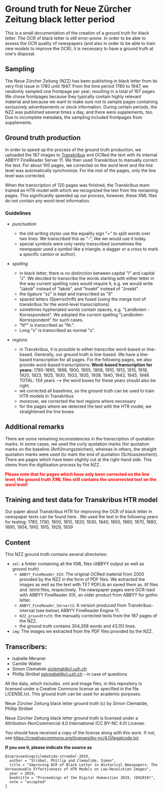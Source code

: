 # Ground truth for Neue Zürcher Zeitung black letter period

This is a small documentation of the creation of a ground truth for black letter. The OCR of black letter is still error-prone. In order to be able to assess the OCR quality of newspapers (and also in order to be able to train new models to improve the OCR), it is necessary to have a ground truth at one's disposal.

## Sampling
 The Neue Zürcher Zeitung (NZZ) has been publishing in black letter from its very first issue in 1780 until 1947. From the time period 1780 to 1947, we randomly sampled one frontpage per year, resulting in a total of 167 pages. We chose frontpages because they typically contain highly relevant material and because we want to make sure not to sample pages containing exclusively advertisements or stock information. During certain periods, the NZZ was published several times a day, and there were supplements, too. Due to incomplete metadata, the sampling included frontpages from supplements.

## Ground truth production
In order to speed up the process of the ground truth production, we uploaded the 167 images to [Transkribus](https://transkribus.eu/Transkribus) and OCRed the text with its internal ABBYY FineReader Server 11. We then used Transkribus to manually correct the text. For about 100 pages, we corrected on the word level and the line level was automatically synchronize. For the rest of the pages, only the line level was corrected.

When the transcription of 120 pages was finished, the Transkribus team trained an HTR model with which we recognized the text from the remaining pages. This significantly speeded up our process, however, these XML files do not contain any word-level information.

### Guidelines

 - *punctuation*
   - the old writing styles use the equality sign "=" to split words over two lines. We transcribed this as "-", like we would use it today.
   - special symbols were only rarely transcribed (sometimes the newspaper used a symbol like a triangle, a dagger or a cross to mark a specific canton or author).

 - *spelling*
   - in black letter, there is no distinction between capital "I" and capital "J". We decided to transcribe the words starting with either letter in the way current spelling rules would require it, e.g. we would write "Jakob" instead of "Iakob", and "Insekt" instead of "Jnsekt".
   - the ligature "sz" is kept and transcribed as "ß"
   - spaced letters (Sperrschrift) are fused (using the merge tool of transkribus for the word-level transcriptions)
   - sometimes hyphenated words contain spaces, e.g. "Landboten - Korrespondent". We adopted the current spelling "Landboten-Korrespondent" for such cases.
   -  "N°" is transcribed as "Nr.".
   - Long "s" is transcribed as normal "s".

 - *regions*
   - in Transkribus, it is possible to either transcribe word-based or line-based. Generally, our ground truth is line-based. We have a line-based transcription for all pages. For the following pages, we also provide word-based transcriptions: **Word-based transcription for years:**
1780-1895, 1898, 1900, 1905, 1908, 1910, 1913, 1915, 1918, 1920, 1923, 1925, 1930, 1933, 1935, 1938, 1940, 1943, 1945, 1946
TOTAL: 134 years --> the word boxes for these years should also be right.
   - we corrected all baselines, so the ground truth can be used to train HTR models in Transkribus
   - moreover, we corrected the text regions where necessary
   - for the pages where we detected the text with the HTR model, we straightened the line boxes
 
 ## Additional remarks
There are some remaining inconsistencies in the transcription of quotation marks. In some cases, we used the curly quotation marks (for quotation marks on the baseline (Anführungszeichen), whereas in others, the straight quotation marks were used (to mark the end of quotation (Schlusszeichen)).
There are pages which have been slightly cut at the right-hand side. This stems from the digitisation process by the NZZ. 

<b><span style="color: red">Please note that for pages which have only been corrected on the line level, the ground truth XML files still contains the uncorrected text on the word level!</span></b>
 
 ## Training and test data for Transkribus HTR model
 Our paper about Transkribus HTR for improving the OCR of black letter in newspaper texts can be found here <INSERT LINK>. We used the text in the following years for testing:
 1780, 1790, 1800, 1810, 1820, 1830, 1840, 1850, 1860, 1870, 1880, 1890, 1904, 1910, 1915, 1929, 1939
 
 ## Content
This NZZ ground truth contains several directories:
 - `xml`: a folder containing all the XML files (ABBYY output as well as ground truth)
   - `ABBYY_FineReader_XIX`: The original OCRed material from 2005 provided by the NZZ in the form of PDF files. We extracted the images as well as the text with TET PDFLib an saved them as .tif files and .tetml files, respectively. The newspaper pages were OCR-ised with ABBYY FineReader XIX, an older product from ABBYY for gothic letter. 
   - `ABBYY_FineReader_Server11`: A version produced from Transkribus-internal (see below) ABBYY FineReader Engine 11.
   - `NZZ_groundtruth`: the manually corrected texts from the 167 pages of the NZZ.
    - the ground truth contains 304,268 words and 43,151 lines.
 - `img`: The images we extracted from the PDF files provided by the NZZ.

 
## Transcribers:
 - Isabelle Meraner
 - Camille Watter
 - Simon Clematide siclemat@cl.uzh.ch
 - Phillip Ströbel pstroebel@cl.uzh.ch - in case of questions


All the data, which includes .xml and image files, in this repository is licensed under a Creative Commons license as specified in the file LICENSE.txt. This ground truth can be used for academic purposes. 

Neue Zürcher Zeitung black letter ground truth (c) by Simon Clematide, Phillip Ströbel

Neue Zürcher Zeitung black letter ground truth is licensed under a
Attribution-NonCommercial 4.0 International (CC BY-NC 4.0) License.

You should have received a copy of the license along with this
work. If not, see <https://creativecommons.org/licenses/by-nc/4.0/legalcode.txt>.

<b>If you use it, please indicate the source as</b>
```
@inproceedings{clematide-stroebel-2019,
  author = "Ströbel, Phillip and Clematide, Simon",
  title = "Improving OCR of Black Letter in Historical Newspapers: The Unreasonable Effectiveness of HTR Models on Low-Resolution Images",
  year = 2019,
  booktitle = "Proceedings of the Digital Humanities 2019, (DH2019)",
  note = "accepted"
}
```
